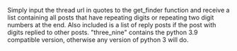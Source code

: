 Simply input the thread url in quotes to the get_finder function and receive a 
list containing all posts that have repeating digits or repeating two digit numbers
at the end. Also included is a list of reply posts if the post with digits replied 
to other posts. "three_nine" contains the python 3.9 compatible version, otherwise 
any version of python 3 will do. 

